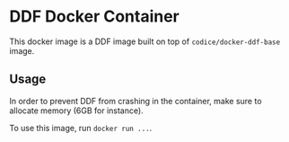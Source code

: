# DDF Docker Container

This docker image is a DDF image built on top of `codice/docker-ddf-base` image.

## Usage

In order to prevent DDF from crashing in the container, make sure to allocate memory (6GB for instance).

To use this image, run `docker run ...`.